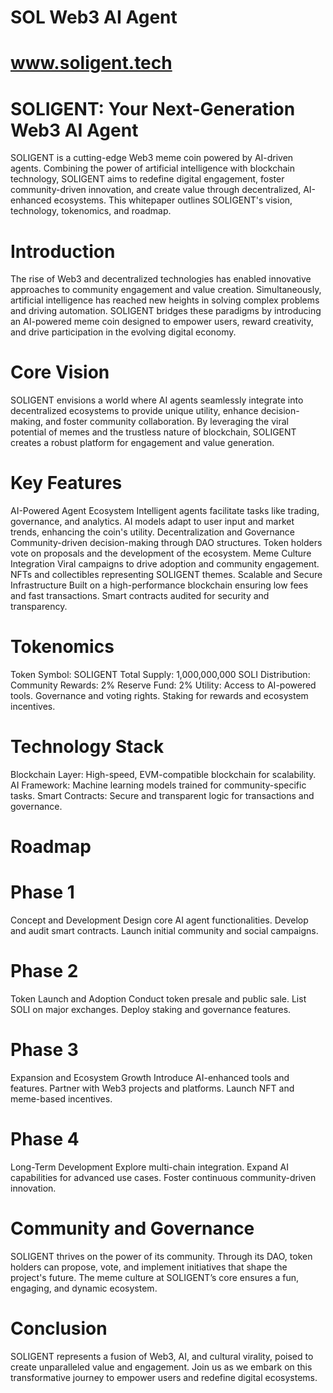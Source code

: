 # SOL Web3 AI Agent
# www.soligent.tech
# SOLIGENT: Your Next-Generation Web3 AI Agent
SOLIGENT is a cutting-edge Web3 meme coin powered by AI-driven agents. Combining the power of artificial intelligence with blockchain technology, SOLIGENT aims to redefine digital engagement, foster community-driven innovation, and create value through decentralized, AI-enhanced ecosystems. This whitepaper outlines SOLIGENT's vision, technology, tokenomics, and roadmap.
# Introduction
The rise of Web3 and decentralized technologies has enabled innovative approaches to community engagement and value creation. Simultaneously, artificial intelligence has reached new heights in solving complex problems and driving automation. SOLIGENT bridges these paradigms by introducing an AI-powered meme coin designed to empower users, reward creativity, and drive participation in the evolving digital economy.
# Core Vision
SOLIGENT envisions a world where AI agents seamlessly integrate into decentralized ecosystems to provide unique utility, enhance decision-making, and foster community collaboration. By leveraging the viral potential of memes and the trustless nature of blockchain, SOLIGENT creates a robust platform for engagement and value generation.
# Key Features
AI-Powered Agent Ecosystem
Intelligent agents facilitate tasks like trading, governance, and analytics.
AI models adapt to user input and market trends, enhancing the coin's utility.
Decentralization and Governance
Community-driven decision-making through DAO structures.
Token holders vote on proposals and the development of the ecosystem.
Meme Culture Integration
Viral campaigns to drive adoption and community engagement.
NFTs and collectibles representing SOLIGENT themes.
Scalable and Secure Infrastructure
Built on a high-performance blockchain ensuring low fees and fast transactions.
Smart contracts audited for security and transparency.
# Tokenomics
Token Symbol: SOLIGENT
Total Supply: 1,000,000,000 SOLI
Distribution:
Community Rewards: 2%
Reserve Fund: 2%
Utility:
Access to AI-powered tools.
Governance and voting rights.
Staking for rewards and ecosystem incentives.
# Technology Stack
Blockchain Layer: High-speed, EVM-compatible blockchain for scalability.
AI Framework: Machine learning models trained for community-specific tasks.
Smart Contracts: Secure and transparent logic for transactions and governance.
# Roadmap
# Phase 1
Concept and Development
Design core AI agent functionalities.
Develop and audit smart contracts.
Launch initial community and social campaigns.

# Phase 2 
Token Launch and Adoption
Conduct token presale and public sale.
List SOLI on major exchanges.
Deploy staking and governance features.

# Phase 3
Expansion and Ecosystem Growth
Introduce AI-enhanced tools and features.
Partner with Web3 projects and platforms.
Launch NFT and meme-based incentives.

# Phase 4 
Long-Term Development
Explore multi-chain integration.
Expand AI capabilities for advanced use cases.
Foster continuous community-driven innovation.
# Community and Governance
SOLIGENT thrives on the power of its community. Through its DAO, token holders can propose, vote, and implement initiatives that shape the project's future. The meme culture at SOLIGENT’s core ensures a fun, engaging, and dynamic ecosystem.
# Conclusion
SOLIGENT represents a fusion of Web3, AI, and cultural virality, poised to create unparalleled value and engagement. Join us as we embark on this transformative journey to empower users and redefine digital ecosystems.
